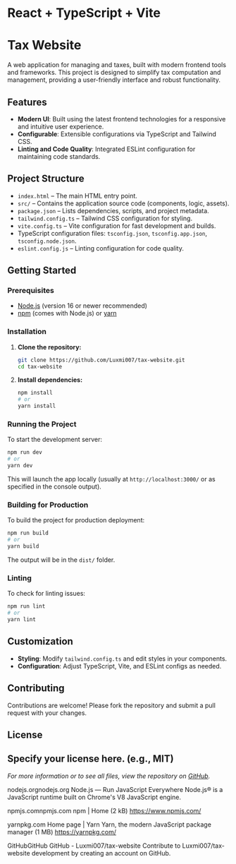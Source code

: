 # React + TypeScript + Vite
# Tax Website
A web application for managing and taxes, built with modern frontend tools and frameworks. This project is designed to simplify tax computation and management, providing a user-friendly interface and robust functionality.
## Features
- **Modern UI**: Built using the latest frontend technologies for a responsive and intuitive user experience.
- **Configurable**: Extensible configurations via TypeScript and Tailwind CSS.
- **Linting and Code Quality**: Integrated ESLint configuration for maintaining code standards.
## Project Structure
- `index.html` – The main HTML entry point.
- `src/` – Contains the application source code (components, logic, assets).
- `package.json` – Lists dependencies, scripts, and project metadata.
- `tailwind.config.ts` – Tailwind CSS configuration for styling.
- `vite.config.ts` – Vite configuration for fast development and builds.
- TypeScript configuration files: `tsconfig.json`, `tsconfig.app.json`, `tsconfig.node.json`.
- `eslint.config.js` – Linting configuration for code quality.
## Getting Started
### Prerequisites
- [Node.js](https://nodejs.org/) (version 16 or newer recommended)
- [npm](https://www.npmjs.com/) (comes with Node.js) or [yarn](https://yarnpkg.com/)
### Installation
1. **Clone the repository:**
   ```bash
   git clone https://github.com/Luxmi007/tax-website.git
   cd tax-website
   ```
2. **Install dependencies:**
   ```bash
   npm install
   # or
   yarn install
   ```
### Running the Project
To start the development server:
```bash
npm run dev
# or
yarn dev
```
This will launch the app locally (usually at `http://localhost:3000/` or as specified in the console output).
### Building for Production
To build the project for production deployment:
```bash
npm run build
# or
yarn build
```
The output will be in the `dist/` folder.
### Linting
To check for linting issues:
```bash
npm run lint
# or
yarn lint
```
## Customization
- **Styling**: Modify `tailwind.config.ts` and edit styles in your components.
- **Configuration**: Adjust TypeScript, Vite, and ESLint configs as needed.
## Contributing
Contributions are welcome! Please fork the repository and submit a pull request with your changes.
## License
Specify your license here. (e.g., MIT)
---
*For more information or to see all files, view the repository on [GitHub](https://github.com/Luxmi007/tax-website/).*

nodejs.orgnodejs.org
Node.js — Run JavaScript Everywhere
Node.js® is a JavaScript runtime built on Chrome's V8 JavaScript engine.

npmjs.comnpmjs.com
npm | Home (2 kB)
https://www.npmjs.com/


yarnpkg.com
Home page | Yarn
Yarn, the modern JavaScript package manager (1 MB)
https://yarnpkg.com/


GitHubGitHub
GitHub - Luxmi007/tax-website
Contribute to Luxmi007/tax-website development by creating an account on GitHub.
